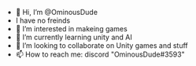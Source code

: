 - 👋 Hi, I’m @OminousDude 
- I have no freinds
- 👀 I’m interested in makeing games
- 🌱 I’m currently learning unity and AI
- 💞️ I’m looking to collaborate on Unity games and stuff
- 📫 How to reach me: discord "OminousDude#3593"

<!---
OminousDude/OminousDude is a ✨ special ✨ repository because its `README.md` (this file) appears on your GitHub profile.
You can click the Preview link to take a look at your changes.
--->
